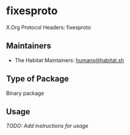 # fixesproto

X.Org Protocol Headers: fixesproto

## Maintainers

* The Habitat Maintainers: <humans@habitat.sh>

## Type of Package

Binary package

## Usage

*TODO: Add instructions for usage*
